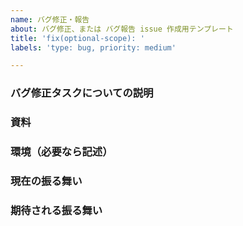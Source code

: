 ```yaml
---
name: バグ修正・報告
about: バグ修正、または バグ報告 issue 作成用テンプレート
title: 'fix(optional-scope): '
labels: 'type: bug, priority: medium'

---
```


<!-- NOTE: -->
<!-- issue タイトルは、それを読んだだけで何（what）を対応すべきかわかるように記述するように心がける -->
<!-- Issue-Driven Development（IDD）のアジリティを損なわないようにするため、 -->
<!-- タイトルの記述だけで対応する内容が自明である場合は、以下のセクションの記述を省略しても良いこととする -->

### バグ修正タスクについての説明
<!-- タイトルより詳細な記述をする -->


### 資料
<!-- 必要であれば、Backlog/Zendesk/Confluence/Jira などのリンクを添付する -->


### 環境（必要なら記述）
<!-- バグを再現するために必要な環境情報を記述する -->


### 現在の振る舞い
<!-- バグによって、どのような不具合などの想定外の挙動が発生しているかを記述する -->


### 期待される振る舞い
<!-- バグが修正されたあとの挙動ついて記述する -->
<!-- 何が修正されればこの issue がクローズできるかを記述する -->


